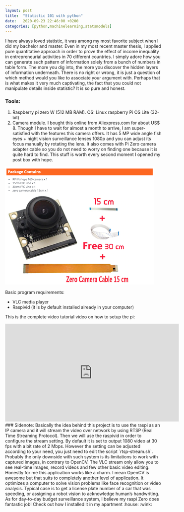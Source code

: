 ```yaml
---
layout: post
title:  "Statistic 101 with python"
date:   2020-09-23 22:46:00 +0200
categories: [python,machinelearning,statsmodels]
---
```


I have always loved statistic, it was among my most favorite subject when I did my bachelor and master. Even in my most recent master thesis, I applied pure quantitative approach in order to prove the effect of income inequality in entrepreneurial activities in 70 different countries. 
I simply adore how you can generate such pattern of information solely from a bunch of numbers in table form. The more you dig into, the more you discover the hidden layers of information underneath. There is no right or wrong, it is just a question of which method would you like to associate your argument with. Perhaps that is what makes it very much captivating, the fact that you could not manipulate details inside statistic? It is so pure and honest. 

### Tools:
1. Raspberry pi zero W (512 MB RAM). OS: Linux raspberry Pi OS Lite (32-bit)
2. Camera module. I bought this online from Aliexpress.com for about US$ 8.
Though I have to wait for almost a month to arrive, I am super-satisfied with the features this camera offers. It has 5 MP wide angle fish eyes + night vision surveillance lenses 1080p and you can adjust its focus manually by rotating the lens. It also comes with Pi Zero camera adapter cable so you do not need to worry on finding one because it is quite hard to find. This stuff is worth every second moment I opened my post box with hope. 

![Raspberry pi camera module 5MP Wide Angle](https://raw.githubusercontent.com/berthaamelia/blog/master/images/PiZero_camera.png)

Basic program requirements:
- VLC media player
- Raspivid (it is by default installed already in your computer)

This is the complete video tutorial video on how to setup the pi:

<iframe width="560" height="315" src="https://www.youtube.com/embed/JeFs6Mx08Yo" frameborder="0" allow="accelerometer; autoplay; encrypted-media; gyroscope; picture-in-picture" allowfullscreen></iframe>

<br/>
### Sidenote:
Basically the idea behind this project is to use the raspi as an IP camera and it will stream the video over network by using RTSP (Real Time Streaming Protocol). Then we will use the raspivid in order to configure the stream setting.
By default it is set to output 1080 video at 30 fps with a bit rate of 2 Mbps. However the setting can be adjusted according to your need, you just need to edit the script `rtsp-stream.sh`.
<br/>Probably the only downside with such system is its limitations to work with captured images, in contrary to OpenCV. The VLC stream only allow you to see real-time images, record videos and few other basic video editing.
Honestly for me this application works like a charm. I mean OpenCV is awesome but that suits to completely another level of application. It optimizes a computer to solve vision problems like face recognition or video analysis. Typical case is to get a license plate number of a car that was speeding, or assigning a robot vision to acknowledge human’s handwriting. As for day-to-day budget surveillance system, I believe my raspi Zero does fantastic job! Check out how I installed it in my apartment :house: :wink:
